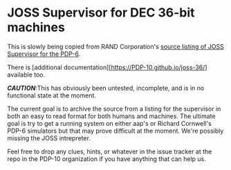 # JOSS Supervisor for DEC 36-bit machines

This is slowly being copied from RAND Corporation's [source listing of JOSS Supervisor for the PDP-6](https://www.rand.org/pubs/research_memoranda/RM5437.html).

There is [additional documentation][https://PDP-10.github.io/joss-36/] available too.

***CAUTION***:This has obviously been untested, incomplete, and is in no functional state at the moment.

The current goal is to archive the source from a listing for the supervisor in both an easy to read format for both humans and machines.  The ultimate goal is try to get a running system on either aap's or Richard Cornwell's PDP-6 simulators but that may prove difficult at the moment.  We're possibly missing the JOSS intrepreter.

Feel free to drop any clues, hints, or whatever in the issue tracker at the repo in the PDP-10 organization if you have anything that can help us.
